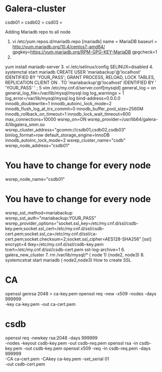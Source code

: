 # Galera-cluster
csdb01 = 
csdb02 = 
csd03 = 


Adding Mariadb repo to all node
1. vi /etc/yum.repos.d/mariadb.repo
[mariadb]
name = MariaDB
baseurl = http://yum.mariadb.org/10.4/centos7-amd64/
gpgkey=https://yum.mariadb.org/RPM-GPG-KEY-MariaDB
gpgcheck=1
2.
yum install mariadb-server
3. vi /etc/selinux/config
SELINUX=disabled
4. systemctal start mariadb
CREATE USER 'mariabackup'@'localhost' IDENTIFIED BY 'YOUR_PASS';
GRANT PROCESS, RELOAD, LOCK TABLES, REPLICATION CLIENT ON *.* TO 'mariabackup'@'localhost' IDENTIFIED BY ' 'YOUR_PASS' ' ;
5 vim /etc/my.cnf.d/server.conf[mysqld]
general_log = on
general_log_file=/var/lib/mysql/mysql.log
log_warnings = 1
log_error=/var/lib/mysql/mysql.log
bind-address=0.0.0.0
innodb_doublewrite=1
innodb_autoinc_lock_mode=2
innodb_flush_log_at_trx_commit=0
innodb_buffer_pool_size=2560M
innodb_rollback_on_timeout=1
innodb_lock_wait_timeout=600
max_connections=10000
wsrep_on=ON
wsrep_provider=/usr/lib64/galera-4/libgalera_smm.so
wsrep_cluster_address="gcomm://csdb01,csdb02,csdb03"
binlog_format=row
default_storage_engine=InnoDB
innodb_autoinc_lock_mode=2
wsrep_cluster_name="csdb"
wsrep_node_address="csdb01"
# You have to change for every node
wsrep_node_name="csdb01"
# You have to change for every node
wsrep_sst_method=mariabackup
wsrep_sst_auth="mariabackup:YOUR_PASS"
wsrep_provider_options="socket.ssl_key=/etc/my.cnf.d/ssl/csdb-key.pem;socket.ssl_cert=/etc/my.cnf.d/ssl/csdb-
cert.pem;socket.ssl_ca=/etc/my.cnf.d/ssl/ca-cert.pem;socket.checksum=2;socket.ssl_cipher=AES128-SHA256"
[sst]
encrypt=4
tkey=/etc/my.cnf.d/ssl/csdb-key.pem
tcert=/etc/my.cnf.d/ssl/csdb-cert.pem
sst-log-archive=1
6.
galera_new_cluster
7. rm /var/lib/mysql/*
( node 1)
(node2, node3)
8. systemcstrat start mariadb ( node2,node3)
How to create SSL

# CA
openssl genrsa 2048 > ca-key.pem
openssl req -new -x509 -nodes -days 999999 \
-key ca-key.pem -out ca-cert.pem
# csdb
openssl req -newkey rsa:2048 -days 999999 \
-nodes -keyout csdb-key.pem -out csdb-req.pem
openssl rsa -in csdb-key.pem -out csdb-key.pem
openssl x509 -req -in csdb-req.pem -days 999999 \
-CA ca-cert.pem -CAkey ca-key.pem -set_serial 01 \
-out csdb-cert.pem
